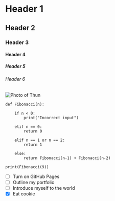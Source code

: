 # Header 1
## Header 2
### Header 3 
#### Header 4
##### Header 5
###### Header 6
![Photo of Thun](https://lh5.googleusercontent.com/proxy/4QBDB1ceOJqgNEUWNC_OspJ9547BZLfl8PhrWgBKmwgvownmHJG4nUjoU5deTE9O_dMaS15n4S7h6-hVsbeU6kH-ZvoEnasaD8fmKJYqwgoxDTRaGwcPqykPGruukP7oI0qFe9i8RiDhRB1O30LKF2BmVrAwqJGkC2iRoox5VuZCbjpldVr-4TuP41-2hV9V-Tb23YWlF-HweLYFk2gmNQ)
``` python3
def Fibonacci(n):

    if n < 0:
        print("Incorrect input")

    elif n == 0:
        return 0

    elif n == 1 or n == 2:
        return 1

    else:
        return Fibonacci(n-1) + Fibonacci(n-2)

print(Fibonacci(9))
```
- [ ] Turn on GitHub Pages
- [ ] Outline my portfolio
- [ ] Introduce myself to the world
- [X] Eat cookie
